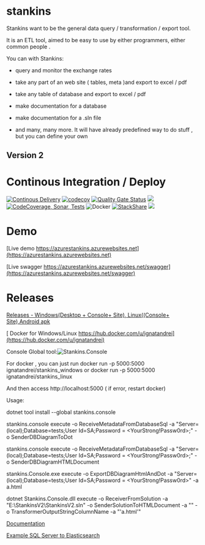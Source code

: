 # stankins

Stankins want to be the general data query / transformation / export tool. 

It is an ETL tool, aimed to be easy to use by either programmers, either common people .

You can with Stankins:

- query and monitor the exchange rates

- take any part of an web site ( tables, meta )and export to excel / pdf

- take any table of database and export to excel / pdf

- make documentation for a database

- make documentation for a .sln file

- and many, many more. It will have already predefined way to do stuff , but you can define your own


## Version 2 

# Continous Integration / Deploy

[![Continous Delivery](https://dev.azure.com/ignatandrei0674/stankinsv2/_apis/build/status/ignatandrei.stankins?branchName=master)](https://dev.azure.com/ignatandrei0674/stankinsv2/_build/latest?definitionId=1?branchName=master)  [![codecov](https://codecov.io/gh/ignatandrei/stankins/branch/master/graph/badge.svg)](https://codecov.io/gh/ignatandrei/stankins) [![Quality Gate Status](https://sonarcloud.io/api/project_badges/measure?project=ignatandrei_stankins&metric=alert_status)](https://sonarcloud.io/dashboard?id=ignatandrei_stankins)  <img src='https://img.shields.io/azure-devops/tests/ignatandrei0674/stankinsv2/1.svg'></a>[![CodeCoverage, Sonar, Tests](https://dev.azure.com/ignatandrei0674/stankinsv2/_apis/build/status/ignatandrei.stankins?branchName=master&jobName=FullTestOnLinux&label=FullTest)](https://dev.azure.com/ignatandrei0674/stankinsv2/_apis/build/status/ignatandrei.stankins?branchName=master&jobName=FullTestOnLinux&label=FullTest)
![Docker](https://img.shields.io/docker/pulls/ignatandrei/stankins_linux.svg?maxAge=604800) [![StackShare](http://img.shields.io/badge/tech-stack-0690fa.svg?style=flat)](https://stackshare.io/ignatandrei/stankins)
![](https://img.shields.io/github/last-commit/ignatandrei/stankins.svg?style=flat)


# Demo
[Live demo https://azurestankins.azurewebsites.net](https://azurestankins.azurewebsites.net)

[Live swagger https://azurestankins.azurewebsites.net/swagger](https://azurestankins.azurewebsites.net/swagger)

# Releases

<a href='https://github.com/ignatandrei/stankins/releases'>Releases - Windows(Desktop + Console+ Site), Linux((Console+ Site),Android apk</a>

[ Docker for Windows/Linux https://hub.docker.com/u/ignatandrei](https://hub.docker.com/u/ignatandrei)

Console Global tool:![Stankins.Console](https://img.shields.io/nuget/v/stankins.console.svg?label=Stankins%20Console&style=flat)

For docker , you can just run 
docker run -p 5000:5000 ignatandrei/stankins_windows
or
docker run -p 5000:5000 ignatandrei/stankins_linux

And then access http://localhost:5000
( if error, restart docker)

Usage:

dotnet tool install --global stankins.console

stankins.console execute -o ReceiveMetadataFromDatabaseSql -a "Server=(local);Database=tests;User Id=SA;Password = <YourStrong!Passw0rd>;"  -o SenderDBDiagramToDot

stankins.console execute -o ReceiveMetadataFromDatabaseSql -a "Server=(local);Database=tests;User Id=SA;Password = <YourStrong!Passw0rd>;"  -o SenderDBDiagramHTMLDocument

stankins.Console.exe execute -o ExportDBDiagramHtmlAndDot -a "Server=(local);Database=tests;User Id=SA;Password = <YourStrong!Passw0rd>" -a a.html

dotnet Stankins.Console.dll execute -o ReceiverFromSolution -a "E:\StankinsV2\StankinsV2.sln" -o SenderSolutionToHTMLDocument -a "" -o TransformerOutputStringColumnName -a "'a.html'"


<a href='https://cdn.rawgit.com/ignatandrei/stankins/74e25fbe/Documentation/Help/index.html'>Documentation</a>

<a href='https://cdn.rawgit.com/ignatandrei/stankins/74e25fbe/Documentation/Help/html/e6e8966d-f7ce-8571-98f2-b26beb8d1666.htm'>Example SQL Server to Elasticsearch</a>



